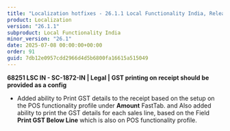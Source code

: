 ```yaml
---
title: "Localization hotfixes - 26.1.1 Local Functionality India, Release date July 8, 2025 - Hotfixes"
product: Localization
version: "26.1.1"
subproduct: Local Functionality India
minor_version: "26.1"
date: 2025-07-08 00:00:00+00:00
order: 91
guid: 7db12e0957cdd2966d4d5b6800fa16615a515049
---
```


<strong>68251 LSC IN - SC-1872-IN | Legal | GST printing on receipt should be provided as a config</strong>
<ul><li>Added ability to Print GST details to the receipt based on the setup on the POS functionality profile under <b>Amount</b> FastTab. and Also added ability to print the GST details for each sales line, based on the Field <b>Print GST Below Line</b> which is also on POS functionality profile.</li></ul>

